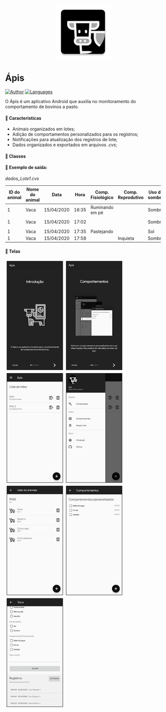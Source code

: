 <p align="center">
   <img src="./app/src/main/ic_launcher-web.png" width="180"/>
</p>

# Ápis

[![Author](https://img.shields.io/badge/author-joaocou-222222)](https://github.com/joaocou)
[![Languages](https://img.shields.io/github/languages/count/joaocou/apis?color=222222)](https://github.com/joaocou/apis/)

O Ápis é um aplicativo Android que auxilia no monitoramento do comportamento de bovinos a pasto.

#### 📌 Características

* Animais organizados em lotes;
* Adição de comportamentos personalizados para os registros;
* Notificações para atualização dos registros de lote;
* Dados organizados e exportados em arquivos _.cvs_;

#### 📄 Classes


#### 📄 Exemplo de saída:

_dados_Lote1.cvs_

ID do animal  | Nome do animal | Data | Hora | Comp. Fisiológico | Comp. Reprodutivo | Uso de sombra | Bebendo água | Observação
--- | ----------- | ---- | ---- | ----------------- | ----------------- | ------------- | ------------ | -----------
1   | Vaca        | 15/04/2020 | 16:35 | Ruminando em pé | | Sombra | | Registro 1
1 | Vaca | 15/04/2020 | 17:02 | | | Sombra | Bebendo água | Registro 2
1 | Vaca | 15/04/2020 | 17:35 | Pastejando | | Sol | | Registro 3
1 | Vaca | 15/04/2020 | 17:58 |  | Inquieta | Sombra | | Registro 4

#### 📱 Telas

<div style="display:flex;flex-wrap:wrap;">
  <img style="border:1px solid #111;margin:5px" src="https://raw.githubusercontent.com/joaocou/apis/master/screens/screen_01.jpeg" width="180">
  <img style="border:1px solid #111;margin:5px" src="https://raw.githubusercontent.com/joaocou/apis/master/screens/screen_02.jpeg" width="180">
  <img style="border:1px solid #111;margin:5px" src="https://raw.githubusercontent.com/joaocou/apis/master/screens/screen_03.jpeg" width="180">
  <img style="border:1px solid #111;margin:5px" src="https://raw.githubusercontent.com/joaocou/apis/master/screens/screen_04.jpeg" width="180">
  <img style="border:1px solid #111;margin:5px" src="https://raw.githubusercontent.com/joaocou/apis/master/screens/screen_05.jpeg" width="180">
  <img style="border:1px solid #111;margin:5px" src="https://raw.githubusercontent.com/joaocou/apis/master/screens/screen_06.jpeg" width="180">
  <img style="border:1px solid #111;margin:5px" src="https://raw.githubusercontent.com/joaocou/apis/master/screens/screen_07.jpeg" width="180">
</div>
